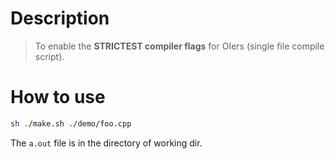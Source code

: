 # Description

> To enable the **STRICTEST compiler flags** for OIers (single file compile script).

# How to use

```bash
sh ./make.sh ./demo/foo.cpp
```

The `a.out` file is in the directory of working dir.
